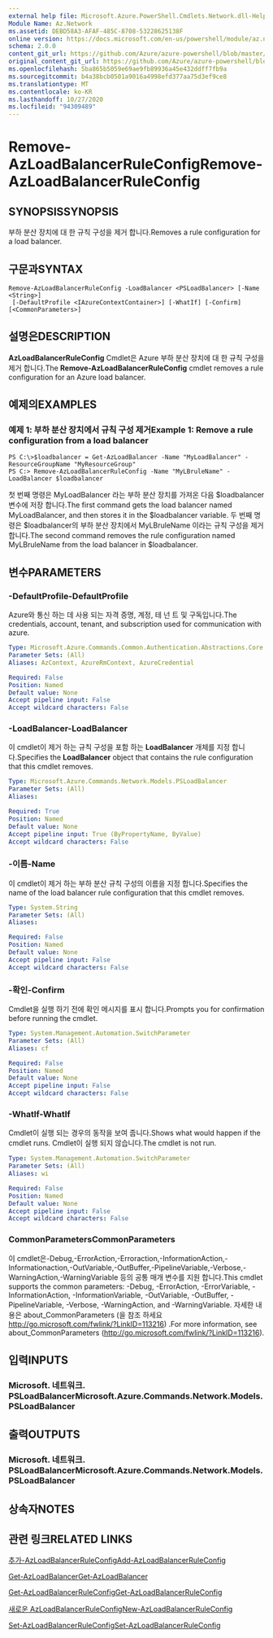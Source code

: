 ```yaml
---
external help file: Microsoft.Azure.PowerShell.Cmdlets.Network.dll-Help.xml
Module Name: Az.Network
ms.assetid: DEBD58A3-AFAF-485C-8708-53228625138F
online version: https://docs.microsoft.com/en-us/powershell/module/az.network/remove-azloadbalancerruleconfig
schema: 2.0.0
content_git_url: https://github.com/Azure/azure-powershell/blob/master/src/Network/Network/help/Remove-AzLoadBalancerRuleConfig.md
original_content_git_url: https://github.com/Azure/azure-powershell/blob/master/src/Network/Network/help/Remove-AzLoadBalancerRuleConfig.md
ms.openlocfilehash: 5ba865b5059e69ae9fb89936a45e432ddff7fb9a
ms.sourcegitcommit: b4a38bcb0501a9016a4998efd377aa75d3ef9ce8
ms.translationtype: MT
ms.contentlocale: ko-KR
ms.lasthandoff: 10/27/2020
ms.locfileid: "94309489"
---
```

# <span data-ttu-id="54453-101">Remove-AzLoadBalancerRuleConfig</span><span class="sxs-lookup"><span data-stu-id="54453-101">Remove-AzLoadBalancerRuleConfig</span></span>

## <span data-ttu-id="54453-102">SYNOPSIS</span><span class="sxs-lookup"><span data-stu-id="54453-102">SYNOPSIS</span></span>
<span data-ttu-id="54453-103">부하 분산 장치에 대 한 규칙 구성을 제거 합니다.</span><span class="sxs-lookup"><span data-stu-id="54453-103">Removes a rule configuration for a load balancer.</span></span>

## <span data-ttu-id="54453-104">구문과</span><span class="sxs-lookup"><span data-stu-id="54453-104">SYNTAX</span></span>

```
Remove-AzLoadBalancerRuleConfig -LoadBalancer <PSLoadBalancer> [-Name <String>]
 [-DefaultProfile <IAzureContextContainer>] [-WhatIf] [-Confirm] [<CommonParameters>]
```

## <span data-ttu-id="54453-105">설명은</span><span class="sxs-lookup"><span data-stu-id="54453-105">DESCRIPTION</span></span>
<span data-ttu-id="54453-106">**AzLoadBalancerRuleConfig** Cmdlet은 Azure 부하 분산 장치에 대 한 규칙 구성을 제거 합니다.</span><span class="sxs-lookup"><span data-stu-id="54453-106">The **Remove-AzLoadBalancerRuleConfig** cmdlet removes a rule configuration for an Azure load balancer.</span></span>

## <span data-ttu-id="54453-107">예제의</span><span class="sxs-lookup"><span data-stu-id="54453-107">EXAMPLES</span></span>

### <span data-ttu-id="54453-108">예제 1: 부하 분산 장치에서 규칙 구성 제거</span><span class="sxs-lookup"><span data-stu-id="54453-108">Example 1: Remove a rule configuration from a load balancer</span></span>
```
PS C:\>$loadbalancer = Get-AzLoadBalancer -Name "MyLoadBalancer" -ResourceGroupName "MyResourceGroup"
PS C:> Remove-AzLoadBalancerRuleConfig -Name "MyLBruleName" -LoadBalancer $loadbalancer
```

<span data-ttu-id="54453-109">첫 번째 명령은 MyLoadBalancer 라는 부하 분산 장치를 가져온 다음 $loadbalancer 변수에 저장 합니다.</span><span class="sxs-lookup"><span data-stu-id="54453-109">The first command gets the load balancer named MyLoadBalancer, and then stores it in the $loadbalancer variable.</span></span>
<span data-ttu-id="54453-110">두 번째 명령은 $loadbalancer의 부하 분산 장치에서 MyLBruleName 이라는 규칙 구성을 제거 합니다.</span><span class="sxs-lookup"><span data-stu-id="54453-110">The second command removes the rule configuration named MyLBruleName from the load balancer in $loadbalancer.</span></span>

## <span data-ttu-id="54453-111">변수</span><span class="sxs-lookup"><span data-stu-id="54453-111">PARAMETERS</span></span>

### <span data-ttu-id="54453-112">-DefaultProfile</span><span class="sxs-lookup"><span data-stu-id="54453-112">-DefaultProfile</span></span>
<span data-ttu-id="54453-113">Azure와 통신 하는 데 사용 되는 자격 증명, 계정, 테 넌 트 및 구독입니다.</span><span class="sxs-lookup"><span data-stu-id="54453-113">The credentials, account, tenant, and subscription used for communication with azure.</span></span>

```yaml
Type: Microsoft.Azure.Commands.Common.Authentication.Abstractions.Core.IAzureContextContainer
Parameter Sets: (All)
Aliases: AzContext, AzureRmContext, AzureCredential

Required: False
Position: Named
Default value: None
Accept pipeline input: False
Accept wildcard characters: False
```

### <span data-ttu-id="54453-114">-LoadBalancer</span><span class="sxs-lookup"><span data-stu-id="54453-114">-LoadBalancer</span></span>
<span data-ttu-id="54453-115">이 cmdlet이 제거 하는 규칙 구성을 포함 하는 **LoadBalancer** 개체를 지정 합니다.</span><span class="sxs-lookup"><span data-stu-id="54453-115">Specifies the **LoadBalancer** object that contains the rule configuration that this cmdlet removes.</span></span>

```yaml
Type: Microsoft.Azure.Commands.Network.Models.PSLoadBalancer
Parameter Sets: (All)
Aliases:

Required: True
Position: Named
Default value: None
Accept pipeline input: True (ByPropertyName, ByValue)
Accept wildcard characters: False
```

### <span data-ttu-id="54453-116">-이름</span><span class="sxs-lookup"><span data-stu-id="54453-116">-Name</span></span>
<span data-ttu-id="54453-117">이 cmdlet이 제거 하는 부하 분산 규칙 구성의 이름을 지정 합니다.</span><span class="sxs-lookup"><span data-stu-id="54453-117">Specifies the name of the load balancer rule configuration that this cmdlet removes.</span></span>

```yaml
Type: System.String
Parameter Sets: (All)
Aliases:

Required: False
Position: Named
Default value: None
Accept pipeline input: False
Accept wildcard characters: False
```

### <span data-ttu-id="54453-118">-확인</span><span class="sxs-lookup"><span data-stu-id="54453-118">-Confirm</span></span>
<span data-ttu-id="54453-119">Cmdlet을 실행 하기 전에 확인 메시지를 표시 합니다.</span><span class="sxs-lookup"><span data-stu-id="54453-119">Prompts you for confirmation before running the cmdlet.</span></span>

```yaml
Type: System.Management.Automation.SwitchParameter
Parameter Sets: (All)
Aliases: cf

Required: False
Position: Named
Default value: None
Accept pipeline input: False
Accept wildcard characters: False
```

### <span data-ttu-id="54453-120">-WhatIf</span><span class="sxs-lookup"><span data-stu-id="54453-120">-WhatIf</span></span>
<span data-ttu-id="54453-121">Cmdlet이 실행 되는 경우의 동작을 보여 줍니다.</span><span class="sxs-lookup"><span data-stu-id="54453-121">Shows what would happen if the cmdlet runs.</span></span> <span data-ttu-id="54453-122">Cmdlet이 실행 되지 않습니다.</span><span class="sxs-lookup"><span data-stu-id="54453-122">The cmdlet is not run.</span></span>

```yaml
Type: System.Management.Automation.SwitchParameter
Parameter Sets: (All)
Aliases: wi

Required: False
Position: Named
Default value: None
Accept pipeline input: False
Accept wildcard characters: False
```

### <span data-ttu-id="54453-123">CommonParameters</span><span class="sxs-lookup"><span data-stu-id="54453-123">CommonParameters</span></span>
<span data-ttu-id="54453-124">이 cmdlet은-Debug,-ErrorAction,-Erroraction,-InformationAction,-Informationaction,-OutVariable,-OutBuffer,-PipelineVariable,-Verbose,-WarningAction,-WarningVariable 등의 공통 매개 변수를 지원 합니다.</span><span class="sxs-lookup"><span data-stu-id="54453-124">This cmdlet supports the common parameters: -Debug, -ErrorAction, -ErrorVariable, -InformationAction, -InformationVariable, -OutVariable, -OutBuffer, -PipelineVariable, -Verbose, -WarningAction, and -WarningVariable.</span></span> <span data-ttu-id="54453-125">자세한 내용은 about_CommonParameters (을 참조 하세요 http://go.microsoft.com/fwlink/?LinkID=113216) .</span><span class="sxs-lookup"><span data-stu-id="54453-125">For more information, see about_CommonParameters (http://go.microsoft.com/fwlink/?LinkID=113216).</span></span>

## <span data-ttu-id="54453-126">입력</span><span class="sxs-lookup"><span data-stu-id="54453-126">INPUTS</span></span>

### <span data-ttu-id="54453-127">Microsoft. 네트워크. PSLoadBalancer</span><span class="sxs-lookup"><span data-stu-id="54453-127">Microsoft.Azure.Commands.Network.Models.PSLoadBalancer</span></span>

## <span data-ttu-id="54453-128">출력</span><span class="sxs-lookup"><span data-stu-id="54453-128">OUTPUTS</span></span>

### <span data-ttu-id="54453-129">Microsoft. 네트워크. PSLoadBalancer</span><span class="sxs-lookup"><span data-stu-id="54453-129">Microsoft.Azure.Commands.Network.Models.PSLoadBalancer</span></span>

## <span data-ttu-id="54453-130">상속자</span><span class="sxs-lookup"><span data-stu-id="54453-130">NOTES</span></span>

## <span data-ttu-id="54453-131">관련 링크</span><span class="sxs-lookup"><span data-stu-id="54453-131">RELATED LINKS</span></span>

[<span data-ttu-id="54453-132">추가-AzLoadBalancerRuleConfig</span><span class="sxs-lookup"><span data-stu-id="54453-132">Add-AzLoadBalancerRuleConfig</span></span>](./Add-AzLoadBalancerRuleConfig.md)

[<span data-ttu-id="54453-133">Get-AzLoadBalancer</span><span class="sxs-lookup"><span data-stu-id="54453-133">Get-AzLoadBalancer</span></span>](./Get-AzLoadBalancer.md)

[<span data-ttu-id="54453-134">Get-AzLoadBalancerRuleConfig</span><span class="sxs-lookup"><span data-stu-id="54453-134">Get-AzLoadBalancerRuleConfig</span></span>](./Get-AzLoadBalancerRuleConfig.md)

[<span data-ttu-id="54453-135">새로운 AzLoadBalancerRuleConfig</span><span class="sxs-lookup"><span data-stu-id="54453-135">New-AzLoadBalancerRuleConfig</span></span>](./New-AzLoadBalancerRuleConfig.md)

[<span data-ttu-id="54453-136">Set-AzLoadBalancerRuleConfig</span><span class="sxs-lookup"><span data-stu-id="54453-136">Set-AzLoadBalancerRuleConfig</span></span>](./Set-AzLoadBalancerRuleConfig.md)


